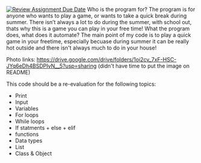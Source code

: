 [![Review Assignment Due Date](https://classroom.github.com/assets/deadline-readme-button-22041afd0340ce965d47ae6ef1cefeee28c7c493a6346c4f15d667ab976d596c.svg)](https://classroom.github.com/a/Y49tTL6w)
Who is the program for?
The program is for anyone who wants to play a game, or wants to take a quick break during summer. There isn’t always a lot to do during the summer, with school out, thats why this is a game you can play in your free time!
What the program does, what does it automate?
The main point of my code is to play a quick game in your freetime, especially becuase during summer it can be really hot outside and there isn't always much to do in your house!

Photo links:
https://drive.google.com/drive/folders/1oi2cv_7xF-HSC-JYq6eDh4BSDPIvN__5?usp=sharing
(didn't have time to put the image on README)

This code should be a re-evaluation for the following topics:
- Print
- Input
- Variables
- For loops
- While loops
- If statments + else + elif
- functions
- Data types
- List
- Class & Object

